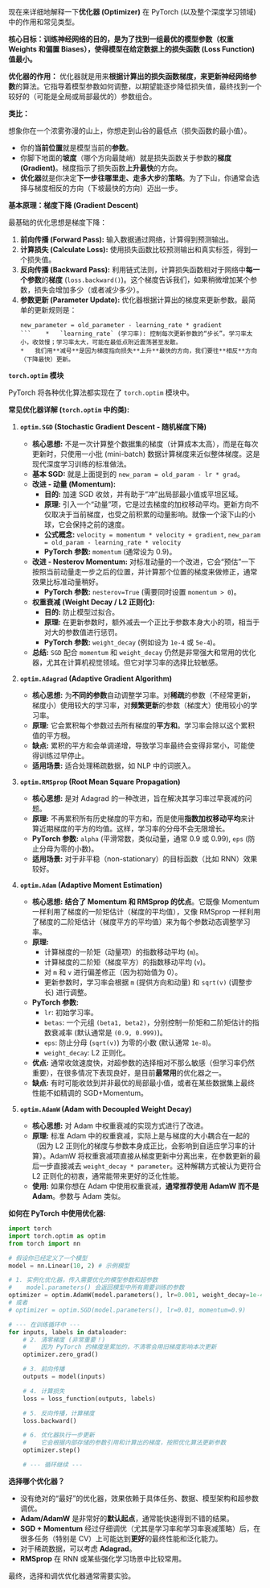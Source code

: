 现在来详细地解释一下**优化器 (Optimizer)** 在 PyTorch (以及整个深度学习领域) 中的作用和常见类型。

**核心目标：训练神经网络的目的，是为了找到一组最优的模型参数（权重 Weights 和偏置 Biases），使得模型在给定数据上的损失函数 (Loss Function) 值最小。**

**优化器的作用：** 优化器就是用来**根据计算出的损失函数梯度，来更新神经网络参数**的算法。它指导着模型参数如何调整，以期望能逐步降低损失值，最终找到一个较好的（可能是全局或局部最优的）参数组合。

**类比：**

想象你在一个浓雾弥漫的山上，你想走到山谷的最低点（损失函数的最小值）。
*   你的**当前位置**就是模型当前的**参数**。
*   你脚下地面的**坡度**（哪个方向最陡峭）就是损失函数关于参数的**梯度 (Gradient)**。梯度指示了损失函数**上升最快**的方向。
*   **优化器**就是你决定**下一步往哪里走、走多大步**的**策略**。为了下山，你通常会选择与梯度相反的方向（下坡最快的方向）迈出一步。

**基本原理：梯度下降 (Gradient Descent)**

最基础的优化思想是梯度下降：
1.  **前向传播 (Forward Pass):** 输入数据通过网络，计算得到预测输出。
2.  **计算损失 (Calculate Loss):** 使用损失函数比较预测输出和真实标签，得到一个损失值。
3.  **反向传播 (Backward Pass):** 利用链式法则，计算损失函数相对于网络中**每一个参数**的**梯度** (`loss.backward()`)。这个梯度告诉我们，如果稍微增加某个参数，损失会增加多少（或者减少多少）。
4.  **参数更新 (Parameter Update):** 优化器根据计算出的梯度来更新参数。最简单的更新规则是：
    ```
    new_parameter = old_parameter - learning_rate * gradient
    ```    *   `learning_rate` (学习率): 控制每次更新参数的“步长”。学习率太小，收敛慢；学习率太大，可能在最低点附近震荡甚至发散。
    *   我们用**减号**是因为梯度指向损失**上升**最快的方向，我们要往**相反**方向（下降最快）更新。

**`torch.optim` 模块**

PyTorch 将各种优化算法都实现在了 `torch.optim` 模块中。

**常见优化器详解 (`torch.optim` 中的类):**

1.  **`optim.SGD` (Stochastic Gradient Descent - 随机梯度下降)**
    *   **核心思想:** 不是一次计算整个数据集的梯度（计算成本太高），而是在每次更新时，只使用一小批 (mini-batch) 数据计算梯度来近似整体梯度。这是现代深度学习训练的标准做法。
    *   **基本 SGD:** 就是上面提到的 `new_param = old_param - lr * grad`。
    *   **改进 - 动量 (Momentum):**
        *   **目的:** 加速 SGD 收敛，并有助于“冲”出局部最小值或平坦区域。
        *   **原理:** 引入一个“动量”项，它是过去梯度的加权移动平均。更新方向不仅取决于当前梯度，也受之前积累的动量影响。就像一个滚下山的小球，它会保持之前的速度。
        *   **公式概念:** `velocity = momentum * velocity + gradient`, `new_param = old_param - learning_rate * velocity`
        *   **PyTorch 参数:** `momentum` (通常设为 0.9)。
    *   **改进 - Nesterov Momentum:** 对标准动量的一个改进，它会“预估”一下按照当前动量走一步之后的位置，并计算那个位置的梯度来做修正，通常效果比标准动量稍好。
        *   **PyTorch 参数:** `nesterov=True` (需要同时设置 `momentum > 0`)。
    *   **权重衰减 (Weight Decay / L2 正则化):**
        *   **目的:** 防止模型过拟合。
        *   **原理:** 在更新参数时，额外减去一个正比于参数本身大小的项，相当于对大的参数值进行惩罚。
        *   **PyTorch 参数:** `weight_decay` (例如设为 `1e-4` 或 `5e-4`)。
    *   **总结:** `SGD` 配合 `momentum` 和 `weight_decay` 仍然是非常强大和常用的优化器，尤其在计算机视觉领域。但它对学习率的选择比较敏感。

2.  **`optim.Adagrad` (Adaptive Gradient Algorithm)**
    *   **核心思想:** 为**不同的参数**自动调整学习率。对**稀疏**的参数（不经常更新，梯度小）使用较大的学习率，对**频繁更新**的参数（梯度大）使用较小的学习率。
    *   **原理:** 它会累积每个参数过去所有梯度的**平方和**。学习率会除以这个累积值的平方根。
    *   **缺点:** 累积的平方和会单调递增，导致学习率最终会变得非常小，可能使得训练过早停止。
    *   **适用场景:** 适合处理稀疏数据，如 NLP 中的词嵌入。

3.  **`optim.RMSprop` (Root Mean Square Propagation)**
    *   **核心思想:** 是对 Adagrad 的一种改进，旨在解决其学习率过早衰减的问题。
    *   **原理:** 不再累积所有历史梯度的平方和，而是使用**指数加权移动平均**来计算近期梯度的平方的均值。这样，学习率的分母不会无限增长。
    *   **PyTorch 参数:** `alpha` (平滑常数，类似动量，通常 0.9 或 0.99), `eps` (防止分母为零的小数)。
    *   **适用场景:** 对于非平稳（non-stationary）的目标函数（比如 RNN）效果较好。

4.  **`optim.Adam` (Adaptive Moment Estimation)**
    *   **核心思想:** **结合了 Momentum 和 RMSprop 的优点**。它既像 Momentum 一样利用了梯度的一阶矩估计（梯度的平均值），又像 RMSprop 一样利用了梯度的二阶矩估计（梯度平方的平均值）来为每个参数动态调整学习率。
    *   **原理:**
        *   计算梯度的一阶矩（动量项）的指数移动平均 (`m`)。
        *   计算梯度的二阶矩（梯度平方）的指数移动平均 (`v`)。
        *   对 `m` 和 `v` 进行偏差修正（因为初始值为 0）。
        *   更新参数时，学习率会根据 `m` (提供方向和动量) 和 `sqrt(v)` (调整步长) 进行调整。
    *   **PyTorch 参数:**
        *   `lr`: 初始学习率。
        *   `betas`: 一个元组 `(beta1, beta2)`，分别控制一阶矩和二阶矩估计的指数衰减率 (默认通常是 `(0.9, 0.999)`)。
        *   `eps`: 防止分母 (`sqrt(v)`) 为零的小数 (默认通常 `1e-8`)。
        *   `weight_decay`: L2 正则化。
    *   **优点:** 通常收敛速度快，对超参数的选择相对不那么敏感（但学习率仍然重要），在很多情况下表现良好，是目前**最常用**的优化器之一。
    *   **缺点:** 有时可能收敛到并非最优的局部最小值，或者在某些数据集上最终性能不如精调的 SGD+Momentum。

5.  **`optim.AdamW` (Adam with Decoupled Weight Decay)**
    *   **核心思想:** 对 Adam 中权重衰减的实现方式进行了改进。
    *   **原理:** 标准 Adam 中的权重衰减，实际上是与梯度的大小耦合在一起的（因为 L2 正则化的梯度与参数本身成正比，会影响到自适应学习率的计算）。AdamW 将权重衰减项直接从梯度更新中分离出来，在参数更新的最后一步直接减去 `weight_decay * parameter`。这种解耦方式被认为更符合 L2 正则化的初衷，通常能带来更好的泛化性能。
    *   **使用:** 如果你想在 Adam 中使用权重衰减，**通常推荐使用 AdamW 而不是 Adam**。参数与 Adam 类似。

**如何在 PyTorch 中使用优化器:**

```python
import torch
import torch.optim as optim
from torch import nn

# 假设你已经定义了一个模型
model = nn.Linear(10, 2) # 示例模型

# 1. 实例化优化器，传入需要优化的模型参数和超参数
#    model.parameters() 会返回模型中所有需要训练的参数
optimizer = optim.AdamW(model.parameters(), lr=0.001, weight_decay=1e-4)
# 或者
# optimizer = optim.SGD(model.parameters(), lr=0.01, momentum=0.9)

# --- 在训练循环中 ---
for inputs, labels in dataloader:
    # 2. 清零梯度 (非常重要！)
    #    因为 PyTorch 的梯度是累加的，不清零会用旧梯度影响本次更新
    optimizer.zero_grad()

    # 3. 前向传播
    outputs = model(inputs)

    # 4. 计算损失
    loss = loss_function(outputs, labels)

    # 5. 反向传播，计算梯度
    loss.backward()

    # 6. 优化器执行一步更新
    #    它会根据内部存储的参数引用和计算出的梯度，按照优化算法更新参数
    optimizer.step()

    # --- 循环继续 ---
```

**选择哪个优化器？**

*   没有绝对的“最好”的优化器，效果依赖于具体任务、数据、模型架构和超参数调优。
*   **Adam/AdamW** 是非常好的**默认起点**，通常能快速得到不错的结果。
*   **SGD + Momentum** 经过仔细调优（尤其是学习率和学习率衰减策略）后，在很多任务（特别是 CV）上可能达到**更好**的最终性能和泛化能力。
*   对于稀疏数据，可以考虑 **Adagrad**。
*   **RMSprop** 在 RNN 或某些强化学习场景中比较常用。

最终，选择和调优优化器通常需要实验。
